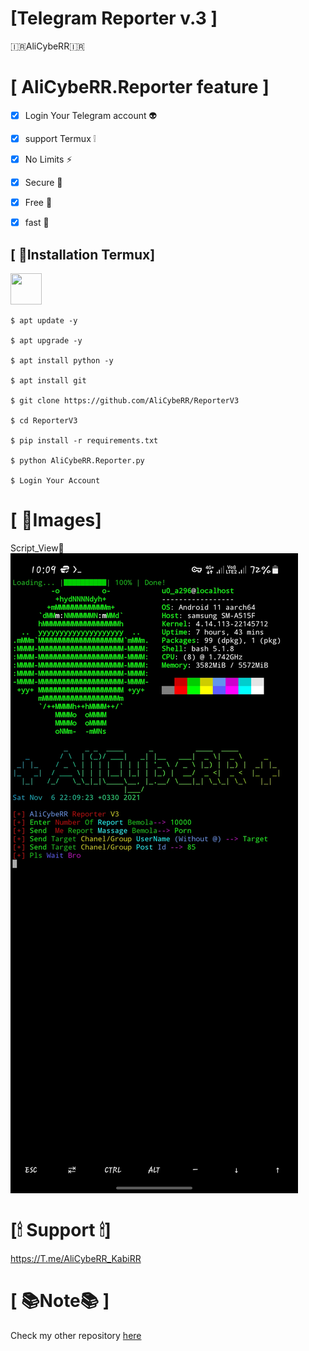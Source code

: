 #  [Telegram Reporter v.3 ]

🇮🇷AliCybeRR🇮🇷 

# [ AliCybeRR.Reporter feature ]
- [x] Login Your Telegram account  👽
- [x] support Termux ❕
- [x] No Limits ⚡
- [x] Secure  🔐
- [x] Free 💯
- [x] fast 🚀

 
<h2>[ 📀Installation Termux]</h2><img src="https://brandslogos.com/wp-content/uploads/images/large/terminal-logo.png" width="50" height="50">  

```
$ apt update -y

$ apt upgrade -y

$ apt install python -y

$ apt install git

$ git clone https://github.com/AliCybeRR/ReporterV3

$ cd ReporterV3

$ pip install -r requirements.txt

$ python AliCybeRR.Reporter.py 

$ Login Your Account  

```


# [ 📸Images]
Script_View🌵<br>
<img src="Script.png" /><br>
# [🕯 Support 🕯]

https://T.me/AliCybeRR_KabiRR<br>

# [ 📚Note📚 ]
Check my other repository <a href="https://github.com/AliCybeRR?tab=repositories">here</a>

